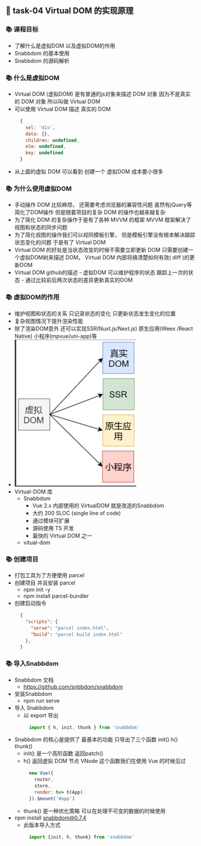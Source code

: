 ## &#x1F964; task-04 Virtual DOM 的实现原理

### &#x1F4DA; 课程目标
  - 了解什么是虚拟DOM 以及虚拟DOM的作用
  - Snabbdom 的基本使用
  - Snabbdom 的源码解析

### &#x1F4DA; 什么是虚拟DOM
  - Virtual DOM (虚拟DOM) 是有普通的js对象来描述 DOM 对象 因为不是真实的 DOM 对象 所以叫做 Virtual DOM
  - 可以使用 Virtual DOM 描述 真实的 DOM
    ```js
      {
        sel: 'div',
        data: {},
        children: undefined,
        elm: undefined,
        key: undefined
      }
    ```
  - 从上面的虚拟 DOM 可以看到 创建一个 虚拟DOM 成本要小很多 

### &#x1F4DA; 为什么使用虚拟DOM
   - 手动操作 DOM 比较麻烦， 还需要考虑浏览器的兼容性问题 虽然有jQuery等 简化了DOM操作 但是随着项目的复杂 DOM 的操作也越来越复杂
   - 为了简化 DOM 的复杂操作于是有了各种 MVVM 的框架 MVVM 框架解决了视图和状态的同步问题
   - 为了简化视图的操作我们可以视同模板引擎， 但是模板引擎没有根本解决跟踪状态变化的问题 于是有了 Virtual DOM 
   - Virtual DOM 的好处是当状态改变的时候不需要立即更新 DOM 只需要创建一个虚拟DOM树来描述 DOM， Virtual DOM 内部将搞清楚如何有效( diff )的更新DOM
   - Virtual DOM github的描述
    - 虚拟DOM 可以维护程序的状态 跟踪上一次的状态
    - 通过比较前后两次状态的差异更新真实的DOM

### &#x1F4DA; 虚拟DOM的作用
  - 维护视图和状态的关系 只记录状态的变化 只更新状态发生变化的位置
  - 复杂视图情况下提升渲染性能
  - 除了渲染DOM意外 还可以实现SSR(Nuxt.js/Next.js) 原生应用(Weex /React Native) 小程序(mpvue/uni-app)等
  - ![Image text](../../image/011.png)
  - Virtual-DOM 库
    - Snabbdom
      - Vue 2.x 内部使用的 VirtualDOM 就是改造的Snabbdom
      - 大约 200 SLOC (single line of code)
      - 通过模块可扩展
      - 源码使用 TS 开发
      - 最快的 Virtual DOM 之一
    - vitual-dom

### &#x1F4DA; 创建项目
  - 打包工具为了方便使用 parcel
  - 创建项目 并且安装 parcel
    - npm init -y
    - npm install parcel-bundler
  - 创建启动指令
    ```json
      {
        "scripts": {
          "serve": "parcel index.html",
          "build": "parcel build index.html"
        },
      }
    ```

### &#x1F4DA; 导入Snabbdom
  - Snabbdom 文档
    - https://github.com/snbbdom/snabbdom
  - 安装Snabbdom
    - npm run serve
  - 导入 Snabbdom
    - 以 export 导出
      ```js
        import { h, init, thunk } from 'snabbdom'
      ```
  - Snabbdom 的核心是提供了 最基本的功能 只导出了三个函数 init() h() thunk()
    - init() 是一个高阶函数 返回patch()
    - h() 返回虚拟 DOM 节点 VNode 这个函数我们在使用 Vue 的时候见过
      ```js
        new Vue({
          router,
          store,
          render: h=> h(App)
        }).$mount('#app')
      ```
    - thunk() 是一种优化策略 可以在处理不可变的数据的时候使用
  - npm install snabbdom@0.7.4
    - 此版本导入方式
      ```js
        import {init, h, thunk} from 'snabbdom'
      ```
      